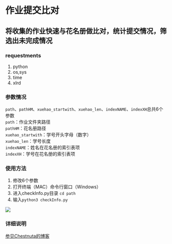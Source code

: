 # 作业提交比对
将收集的作业快速与花名册做比对，统计提交情况，筛选出未完成情况  
--  
### requestments
1. python  
2. os,sys  
3. time  
4. xlrd

### 参数情况  
`path`、`pathHM`、`xuehao_startwith`、`xuehao_len`、`indexNAME`、`indexXH`总共6个参数  
`path`：作业文件夹路径  
`pathHM`：花名册路径  
`xuehao_startwith`：学号开头字母（数字）  
`xuehao_len`：学号长度  
`indexNAME`：姓名在花名册的索引表项    
`indexXH`：学号在花名册的索引表项  

### 使用方法  
1. 修改6个参数
2. 打开终端（MAC）命令行窗口（Windows）
3. 进入checkInfo.py目录 `cd path`
4. 输入`python3 checkInfo.py`

<div>
<img src="https://image.chestnuta.cn/img/截屏2020-06-30 上午12.30.15.png"></img>
</div>

### 详细说明
[参见Chestnuta的博客](http://www.chestnuta.cn/article/2020/6/29/7.html)
  
